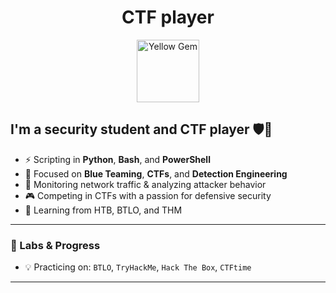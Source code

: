 <h1 align="center">CTF player</h1>

<p align="center">
  <img src="[https://i.imgur.com/kG2X8sI.png](https://github.com/EmamBisa/EmamBisa/issues/1#issue-3209719908)" width="100px" alt="Yellow Gem">
</p>

## I'm a security student and CTF player 🛡️🐍

- ⚡ Scripting in **Python**, **Bash**, and **PowerShell**
- 🎯 Focused on **Blue Teaming**, **CTFs**, and **Detection Engineering**
- 📡 Monitoring network traffic & analyzing attacker behavior
- 🎮 Competing in CTFs with a passion for defensive security
- 🧠 Learning from HTB, BTLO, and THM

---

### 🧪 Labs & Progress

- 💡 Practicing on: `BTLO`, `TryHackMe`, `Hack The Box`, `CTFtime`

---

